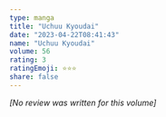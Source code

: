 ```yaml
---
type: manga
title: "Uchuu Kyoudai"
date: "2023-04-22T08:41:43"
name: "Uchuu Kyoudai"
volume: 56
rating: 3
ratingEmoji: ⭐️⭐️⭐️
share: false
---
```


*[No review was written for this volume]*
